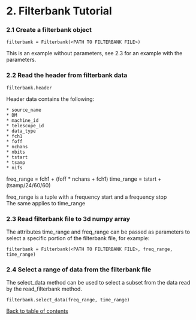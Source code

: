 # 2. Filterbank Tutorial

### 2.1 Create a filterbank object
```
filterbank = Filterbank(<PATH TO FILTERBANK FILE>)
```
This is an example without parameters, see 2.3 for an example with the parameters.
### 2.2 Read the header from filterbank data
```
filterbank.header
```

Header data contains the following:
```
* source_name 
* DM
* machine_id
* telescope_id
* data_type
* fch1
* foff
* nchans
* nbits
* tstart
* tsamp
* nifs
```
freq_range = fch1 + (foff * nchans + fch1)
time_range = tstart + (tsamp/24/60/60)

freq_range is a tuple with a frequency start and a frequency stop  
The same applies to time_range

### 2.3 Read filterbank file to 3d numpy array
The attributes time_range and freq_range can be passed as parameters to select a specific portion of the filterbank file, for example:  
```
filterbank = Filterbank(<PATH TO FILTERBANK FILE>, freq_range, time_range)
```

### 2.4 Select a range of data from the filterbank file
The select_data method can be used to select a subset from the data read by the read_filterbank method.
```
filterbank.select_data(freq_range, time_range)
```

[Back to table of contents](../README.md)